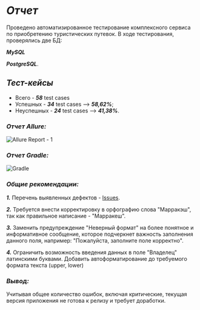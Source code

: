 # ***Отчет***

Проведено автоматизированное тестирование комплексного сервиса по приобретению туристических путевок. В ходе тестирования, проверялись две БД:

***MySQL***  

***PostgreSQL***.

## ***Тест-кейсы***

- Всего - ***58*** test cases
- Успешных - ***34*** test cases --> ***58,62%***;
- Неуспешных - ***24*** test cases --> ***41,38%***.

### ***Отчет Allure:***

![Allure Report - 1]()

### ***Отчет Gradle:***

![Gradle ]()

### ***Общие рекомендации:***

***1.*** Перечень выявленных дефектов - [Issues]().

***2.*** Требуется внести корректировку в орфографию слова "Марракэш", так как правильное написание - "Марракеш".

***3.*** Заменить предупреждение "Неверный формат" на более понятное и информативное сообщение, которое подчеркнет важность заполнения данного поля, например: "Пожалуйста, заполните поле корректно".

***4.*** Ограничить возможность введения данных в поле "Владелец" латинскими буквами. Добавить автоформатирование до требуемого формата текста (upper, lower) 

### ***Вывод:***

Учитывая общее количество ошибок, включая критические, текущая версия приложения не готова к релизу и требует доработки.